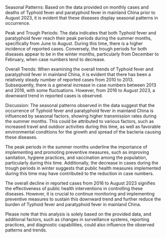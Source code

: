 Seasonal Patterns:
Based on the data provided on monthly cases and deaths of Typhoid fever and paratyphoid fever in mainland China prior to August 2023, it is evident that these diseases display seasonal patterns in occurrence.

Peak and Trough Periods:
The data indicates that both Typhoid fever and paratyphoid fever reach their peak periods during the summer months, specifically from June to August. During this time, there is a higher incidence of reported cases. Conversely, the trough periods for both diseases appear to be in the winter months, particularly from December to February, when case numbers tend to decrease.

Overall Trends:
When examining the overall trends of Typhoid fever and paratyphoid fever in mainland China, it is evident that there has been a relatively steady number of reported cases from 2010 to 2013. Subsequently, there is a general increase in case numbers between 2013 and 2016, with some fluctuations. However, from 2016 to August 2023, a downward trend in reported cases is observed.

Discussion:
The seasonal patterns observed in the data suggest that the occurrence of Typhoid fever and paratyphoid fever in mainland China is influenced by seasonal factors, showing higher transmission rates during the summer months. This could be attributed to various factors, such as increased travel and outdoor activities during this time, as well as favorable environmental conditions for the growth and spread of the bacteria causing these diseases.

The peak periods in the summer months underline the importance of implementing and promoting preventive measures, such as improving sanitation, hygiene practices, and vaccination among the population, particularly during this time. Additionally, the decrease in cases during the trough periods in winter suggests that public health measures implemented during this time may have contributed to the reduction in case numbers.

The overall decline in reported cases from 2016 to August 2023 signifies the effectiveness of public health interventions in controlling these diseases. However, it is crucial to continue monitoring and implementing preventive measures to sustain this downward trend and further reduce the burden of Typhoid fever and paratyphoid fever in mainland China.

Please note that this analysis is solely based on the provided data, and additional factors, such as changes in surveillance systems, reporting practices, and diagnostic capabilities, could also influence the observed patterns and trends.